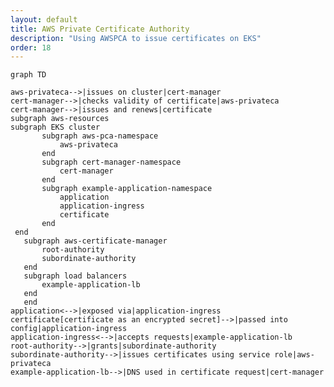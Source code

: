 ```yaml
---
layout: default
title: AWS Private Certificate Authority
description: "Using AWSPCA to issue certificates on EKS"
order: 18
---
```

  <script src="https://unpkg.com/mermaid@8.9.3/dist/mermaid.min.js"></script>
<script>
  $(document).ready(function () {
    mermaid.initialize({
      startOnLoad:true,
      theme: "default",
    });
    window.mermaid.init(undefined, document.querySelectorAll('.language-mermaid'));
  });
</script>
 
 ```mermaid
graph TD
  
aws-privateca-->|issues on cluster|cert-manager
cert-manager-->|checks validity of certificate|aws-privateca
cert-manager-->|issues and renews|certificate
subgraph aws-resources
subgraph EKS cluster
        subgraph aws-pca-namespace
            aws-privateca
        end
        subgraph cert-manager-namespace
            cert-manager
        end  
        subgraph example-application-namespace
            application
            application-ingress
            certificate
        end
  end
    subgraph aws-certificate-manager
        root-authority
        subordinate-authority
    end
    subgraph load balancers
        example-application-lb
    end
    end
application<-->|exposed via|application-ingress
certificate[certificate as an encrypted secret]-->|passed into config|application-ingress
application-ingress<-->|accepts requests|example-application-lb
root-authority-->|grants|subordinate-authority
subordinate-authority-->|issues certificates using service role|aws-privateca
example-application-lb-->|DNS used in certificate request|cert-manager
 ```